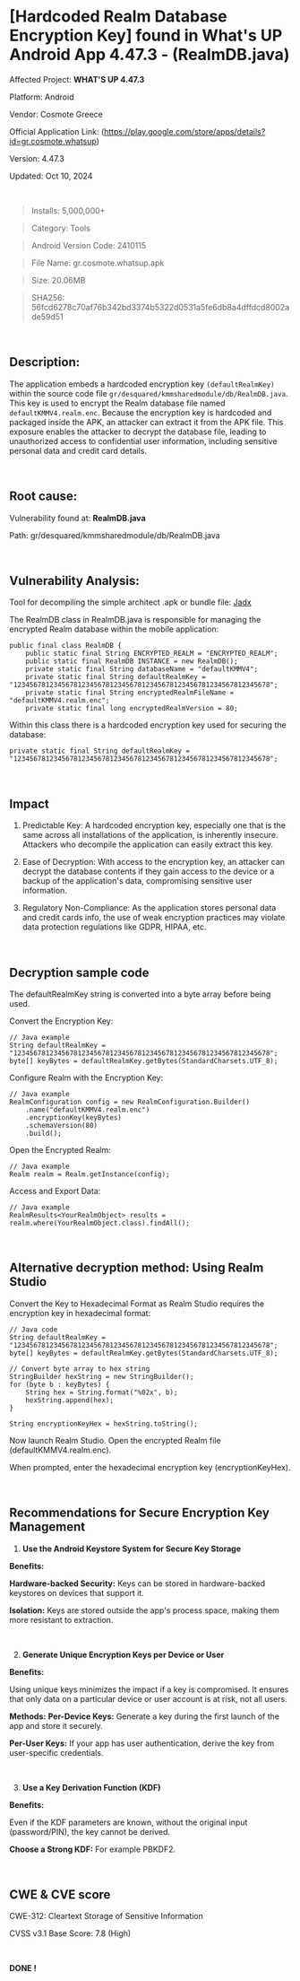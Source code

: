 # [Hardcoded Realm Database Encryption Key] found in What's UP Android App 4.47.3 - (RealmDB.java)

Affected Project: **WHAT'S UP 4.47.3**

Platform: Android

Vendor: Cosmote Greece

Official Application Link: (https://play.google.com/store/apps/details?id=gr.cosmote.whatsup)

Version: 4.47.3

Updated: Oct 10, 2024

<br />

> Installs: 5,000,000+

> Category: Tools

> Android Version Code: 2410115

> File Name: gr.cosmote.whatsup.apk

> Size: 20.06MB

> SHA256: 56fcd6278c70af76b342bd3374b5322d0531a5fe6db8a4dffdcd8002ade59d51

<br /> 


## Description:
The application embeds a hardcoded encryption key `(defaultRealmKey)` within the source code file `gr/desquared/kmmsharedmodule/db/RealmDB.java`. This key is used to encrypt the Realm database file named `defaultKMMV4.realm.enc`. Because the encryption key is hardcoded and packaged inside the APK, an attacker can extract it from the APK file. This exposure enables the attacker to decrypt the database file, leading to unauthorized access to confidential user information, including sensitive personal data and credit card details.


<br /> 

## Root cause:

Vulnerability found at: **RealmDB.java**

Path: gr/desquared/kmmsharedmodule/db/RealmDB.java

<br />  

## Vulnerability Analysis:

Tool for decompiling the simple architect .apk or bundle file: [Jadx](https://github.com/skylot/jadx)

The RealmDB class in RealmDB.java is responsible for managing the encrypted Realm database within the mobile application: 

```
public final class RealmDB {
    public static final String ENCRYPTED_REALM = "ENCRYPTED_REALM";
    public static final RealmDB INSTANCE = new RealmDB();
    private static final String databaseName = "defaultKMMV4";
    private static final String defaultRealmKey = "1234567812345678123456781234567812345678123456781234567812345678";
    private static final String encryptedRealmFileName = "defaultKMMV4.realm.enc";
    private static final long encryptedRealmVersion = 80;
```

Within this class there is a hardcoded encryption key used for securing the database:

```
private static final String defaultRealmKey = "1234567812345678123456781234567812345678123456781234567812345678";
```

<br />

## Impact

1. Predictable Key: A hardcoded encryption key, especially one that is the same across all installations of the application, is inherently insecure. Attackers who decompile the application can easily extract this key.

2. Ease of Decryption: With access to the encryption key, an attacker can decrypt the database contents if they gain access to the device or a backup of the application's data, compromising sensitive user information.

3. Regulatory Non-Compliance: As the application stores personal data and credit cards info, the use of weak encryption practices may violate data protection regulations like GDPR, HIPAA, etc.


<br />

## Decryption sample code

The defaultRealmKey string is converted into a byte array before being used.

Convert the Encryption Key:

```
// Java example
String defaultRealmKey = "1234567812345678123456781234567812345678123456781234567812345678";
byte[] keyBytes = defaultRealmKey.getBytes(StandardCharsets.UTF_8);
```


Configure Realm with the Encryption Key:

```
// Java example
RealmConfiguration config = new RealmConfiguration.Builder()
    .name("defaultKMMV4.realm.enc")
    .encryptionKey(keyBytes)
    .schemaVersion(80)
    .build();
```


Open the Encrypted Realm:

```
// Java example
Realm realm = Realm.getInstance(config);
```


Access and Export Data:

```
// Java example
RealmResults<YourRealmObject> results = realm.where(YourRealmObject.class).findAll();
```


<br />

## Alternative decryption method: Using Realm Studio

Convert the Key to Hexadecimal Format as Realm Studio requires the encryption key in hexadecimal format:

```
// Java code
String defaultRealmKey = "1234567812345678123456781234567812345678123456781234567812345678";
byte[] keyBytes = defaultRealmKey.getBytes(StandardCharsets.UTF_8);

// Convert byte array to hex string
StringBuilder hexString = new StringBuilder();
for (byte b : keyBytes) {
    String hex = String.format("%02x", b);
    hexString.append(hex);
}

String encryptionKeyHex = hexString.toString();
```


Now launch Realm Studio.
Open the encrypted Realm file (defaultKMMV4.realm.enc).

When prompted, enter the hexadecimal encryption key (encryptionKeyHex).

<br />


## Recommendations for Secure Encryption Key Management


1. **Use the Android Keystore System for Secure Key Storage**

**Benefits:**

**Hardware-backed Security:** Keys can be stored in hardware-backed keystores on devices that support it.

**Isolation:** Keys are stored outside the app's process space, making them more resistant to extraction.

<br />

2. **Generate Unique Encryption Keys per Device or User**

**Benefits:**

Using unique keys minimizes the impact if a key is compromised. It ensures that only data on a particular device or user account is at risk, not all users.


**Methods:**
**Per-Device Keys:** Generate a key during the first launch of the app and store it securely.

**Per-User Keys:** If your app has user authentication, derive the key from user-specific credentials.

<br />


3. **Use a Key Derivation Function (KDF)**

**Benefits:**

Even if the KDF parameters are known, without the original input (password/PIN), the key cannot be derived.

**Choose a Strong KDF:** For example PBKDF2.

<br />

## CWE & CVE score

CWE-312: Cleartext Storage of Sensitive Information

CVSS v3.1 Base Score: 7.8 (High)

<br />

**DONE !**
